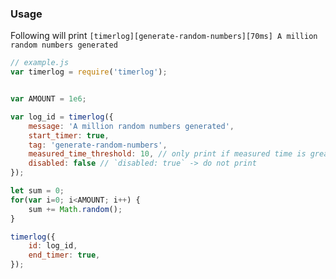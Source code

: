 ### Usage

Following will print `[timerlog][generate-random-numbers][70ms] A million random numbers generated`

```js
// example.js
var timerlog = require('timerlog');


var AMOUNT = 1e6;

var log_id = timerlog({
    message: 'A million random numbers generated',
    start_timer: true,
    tag: 'generate-random-numbers',
    measured_time_threshold: 10, // only print if measured time is greater than 10ms
    disabled: false // `disabled: true` -> do not print
});

let sum = 0;
for(var i=0; i<AMOUNT; i++) {
    sum += Math.random();
}

timerlog({
    id: log_id,
    end_timer: true,
});
```

